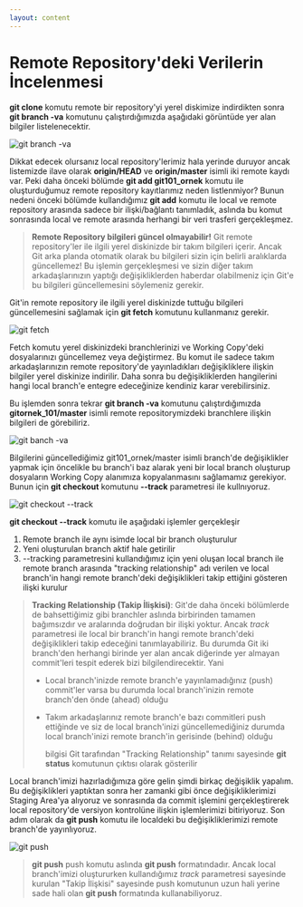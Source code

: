 ```yaml
---
layout: content
---
```


# Remote Repository'deki Verilerin İncelenmesi

**git clone** komutu remote bir repository'yi yerel diskimize indirdikten sonra **git branch -va** komutunu çalıştırdığımızda aşağıdaki görüntüde yer alan bilgiler listelenecektir.

![git branch -va](/.gitbook/assets/02_git_branch_va.jpg)

Dikkat edecek olursanız local repository'lerimiz hala yerinde duruyor ancak listemizde ilave olarak **origin/HEAD** ve **origin/master** isimli iki remote kaydı var. Peki daha önceki bölümde **git add git101\_ornek**  komutu ile oluşturduğumuz remote repository kayıtlarımız neden listlenmiyor? Bunun nedeni önceki bölümde kullandığımız **git add** komutu ile local ve remote repository arasında sadece bir ilişki/bağlantı tanımladık, aslında bu komut sonrasında local ve remote arasında herhangi bir veri trasferi gerçekleşmez.

> **Remote Repository bilgileri güncel olmayabilir!** Git remote repository'ler ile ilgili yerel diskinizde bir takım bilgileri içerir. Ancak Git arka planda otomatik olarak bu bilgileri sizin için belirli aralıklarda güncellemez! Bu işlemin gerçekleşmesi ve sizin diğer takım arkadaşlarınızın yaptığı değişikliklerden haberdar olabilmeniz için Git'e bu bilgileri güncellemesini söylemeniz gerekir.

Git'in remote repository ile ilgili yerel diskinizde tuttuğu bilgileri güncellemesini sağlamak için **git fetch** komutunu kullanmanız gerekir.

![git fetch](/.gitbook/assets/03_git_fetch.jpg)

Fetch komutu yerel diskinizdeki branchlerinizi ve Working Copy'deki dosyalarınızı güncellemez veya değiştirmez. Bu komut ile sadece takım arkadaşlarınızın remote repository'de yayınladıkları değişikliklere ilişkin bilgiler yerel diskinize indirilir. Daha sonra bu değişikliklerden hangilerini hangi local branch'e entegre edeceğinize kendiniz karar verebilirsiniz.

Bu işlemden sonra tekrar **git branch -va** komutunu çalıştırdığımızda **gitornek\_101/master** isimli remote repositorymizdeki branchlere ilişkin bilgileri de görebiliriz.

![git banch -va](/.gitbook/assets/04_git_fetch.jpg)

Bilgilerini güncellediğimiz git101\_ornek/master isimli branch'de değişiklikler yapmak için öncelikle bu branch'i baz alarak yeni bir local branch oluşturup dosyaların Working Copy alanımıza kopyalanmasını sağlamamız gerekiyor. Bunun için **git checkout** komutunu **--track** parametresi ile kullnıyoruz.

![git checkout --track](/.gitbook/assets/05_git_checkout_track.jpg)

**git checkout --track** komutu ile aşağıdaki işlemler gerçekleşir

1. Remote branch ile aynı isimde local bir branch oluşturulur
2. Yeni oluşturulan branch aktif hale getirilir
3. --tracking parametresini kullandığımız için yeni oluşan local branch ile remote branch arasında "tracking relationship" adı verilen ve local branch'in hangi remote branch'deki değişiklikleri takip ettiğini gösteren ilişki kurulur

> **Tracking Relationship \(Takip İlişkisi\)**: Git'de daha önceki bölümlerde de bahsettiğimiz gibi branchler aslında birbirinden tamamen bağımsızdır ve aralarında doğrudan bir ilişki yoktur. Ancak _track_ parametresi ile local bir branch'in hangi remote branch'deki değişiklikleri takip edeceğini tanımlayabiliriz. Bu durumda Git iki branch'den herhangi birinde yer alan ancak diğerinde yer almayan commit'leri tespit ederek bizi bilgilendirecektir. Yani
>
> * Local branch'inizde remote branch'e yayınlamadığınız \(push\) commit'ler varsa bu durumda local branch'inizin remote branch'den önde \(ahead\) olduğu
> * Takım arkadaşlarınız remote branch'e bazı commitleri push ettiğinde ve siz de local branch'inizi güncellemediğiniz durumda local branch'inizi remote branch'in gerisinde \(behind\) olduğu
>
>   bilgisi Git tarafından "Tracking Relationship" tanımı sayesinde **git status** komutunun çıktısı olarak gösterilir

Local branch'imizi hazırladığımıza göre gelin şimdi birkaç değişiklik yapalım. Bu değişiklikleri yaptıktan sonra her zamanki gibi önce değişikliklerimizi Staging Area'ya alıyoruz ve sonrasında da commit işlemini gerçekleştirerek local repository'de versiyon kontrolüne ilişkin işlemlerimizi bitiriyoruz. Son adım olarak da **git push** komutu ile localdeki bu değişikliklerimizi remote branch'de yayınlıyoruz.

![git push](/.gitbook/assets/06_git_push.jpg)

> **git push** push komutu aslında **git push**   formatındadır. Ancak local branch'imizi oluştururken kullandığımız _track_ parametresi sayesinde kurulan "Takip İlişkisi" sayesinde push komutunun uzun hali yerine sade hali olan **git push** formatında kullanabiliyoruz.

